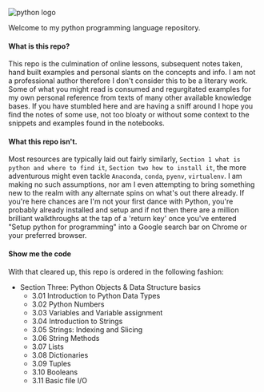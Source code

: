 
![python logo](https://www.python.org/static/community_logos/python-logo-inkscape.svg)

Welcome to my python programming language repository. 

#### What is this repo? 
This repo is the culmination of online lessons, subsequent notes taken, hand built examples and personal slants on the concepts and info. I am not a professional author therefore I don't consider this to be a literary work. Some of what you might read is consumed and regurgitated examples for my own personal reference from texts of many other available knowledge bases. If you have stumbled here and are having a sniff around I hope you find the notes of some use, not too bloaty or without some context to the snippets and examples found in the notebooks. 

#### What this repo isn't.
Most resources are typically laid out fairly similarly, `Section 1 what is python and where to find it`, `Section two how to install it`, the more adventurous might even tackle `Anaconda`, `conda`, `pyenv`, `virtualenv`. I am making no such assumptions, nor am I even attempting to bring something new to the realm with any alternate spins on what's out there already. If you're here chances are I'm not your first dance with Python, you're probably already installed and setup and if not then there are a million brilliant walkthroughs at the tap of a 'return key' once you've entered "Setup python for programming" into a Google search bar on Chrome or your preferred browser. 

#### Show me the code
With that cleared up, this repo is ordered in the following fashion: 

- Section Three: Python Objects & Data Structure basics
    - 3.01 Introduction to Python Data Types
    - 3.02 Python Numbers
    - 3.03 Variables and Variable assignment
    - 3.04 Introduction to Strings
    - 3.05 Strings: Indexing and Slicing
    - 3.06 String Methods
    - 3.07 Lists
    - 3.08 Dictionaries
    - 3.09 Tuples
    - 3.10 Booleans
    - 3.11 Basic file I/O
